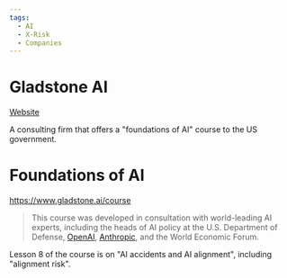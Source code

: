 ```yaml
---
tags:
  - AI
  - X-Risk
  - Companies
---
```

# Gladstone AI

[Website](https://www.gladstone.ai/)

A consulting firm that offers a "foundations of AI" course to the US government.

# Foundations of AI

https://www.gladstone.ai/course

>This course was developed in consultation with world-leading AI experts, including the heads of AI policy at the U.S. Department of Defense, [OpenAI](https://openai.com/), [Anthropic](https://www.anthropic.com/), and the World Economic Forum.

Lesson 8 of the course is on "AI accidents and AI alignment", including "alignment risk".


